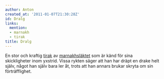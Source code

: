 ```yaml
---
author: Anton
created_at: '2011-01-07T21:30:28Z'
id: Dralg
links:
  mention:
  - marnakh
  - tirak
title: Dralg
---
```


En stor och kraftig [tirak] av [marnakhsläktet] som är känd för sina skickligheter inom yxstrid.
Vissa rykten säger att han har dräpt en drake helt själv, något han själv bara ler åt, trots att han
annars brukar skryta om sin förträfflighet.

  [tirak]: tirak
  [marnakhsläktet]: marnakh
